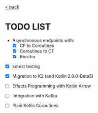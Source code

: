 [< back](../README.md)

# TODO LIST

- Asynchronous endpoints with:
  - [x] CF to Coroutines
  - [x] Coroutines to CF
  - [x] Reactor
- [x] kotest testing
- [x] Migration to K2 (and Kotlin 2.0.0-Beta5)
- [ ] Effects Programming with Kotlin Arrow
- [ ] Integration with Kafka
- [ ] Plain Kotlin Coroutines
 